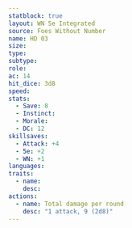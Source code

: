```yaml
---
statblock: true
layout: WN 5e Integrated
source: Foes Without Number
name: HD 03
size: 
type: 
subtype: 
role: 
ac: 14
hit_dice: 3d8
speed: 
stats:
  - Save: 8
  - Instinct: 
  - Morale:
  - DC: 12
skillsaves:
  - Attack: +4
  - 5e: +2
  - WN: +1
languages: 
traits:
  - name: 
    desc: 
actions:
  - name: Total damage per round
    desc: "1 attack, 9 (2d8)"
---
```



